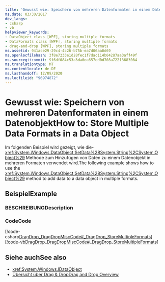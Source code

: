 ```yaml
---
title: 'Gewusst wie: Speichern von mehreren Datenformaten in einem Datenobjekt'
ms.date: 03/30/2017
dev_langs:
- csharp
- vb
helpviewer_keywords:
- DataObject class [WPF], storing multiple formats
- DataFormats class [WPF], storing multiple formats
- drag-and-drop [WPF], storing multiple formats
ms.assetid: 941ace29-29c4-4c26-b75b-ea7d06aa0d69
ms.openlocfilehash: 3f8e7233e1d28fec1f7dac114b04287aa3aff49f
ms.sourcegitcommit: 9f6df084c53a3da0ea657ed0d708a72213683084
ms.translationtype: MT
ms.contentlocale: de-DE
ms.lasthandoff: 12/09/2020
ms.locfileid: "96974872"
---
```

# <a name="how-to-store-multiple-data-formats-in-a-data-object"></a><span data-ttu-id="bdfc8-102">Gewusst wie: Speichern von mehreren Datenformaten in einem Datenobjekt</span><span class="sxs-lookup"><span data-stu-id="bdfc8-102">How to: Store Multiple Data Formats in a Data Object</span></span>
<span data-ttu-id="bdfc8-103">Im folgenden Beispiel wird gezeigt, wie die- <xref:System.Windows.DataObject.SetData%28System.String%2CSystem.Object%29> Methode zum Hinzufügen von Daten zu einem Datenobjekt in mehreren Formaten verwendet wird.</span><span class="sxs-lookup"><span data-stu-id="bdfc8-103">The following example shows how to use the <xref:System.Windows.DataObject.SetData%28System.String%2CSystem.Object%29> method to add data to a data object in multiple formats.</span></span>  
  
## <a name="example"></a><span data-ttu-id="bdfc8-104">Beispiel</span><span class="sxs-lookup"><span data-stu-id="bdfc8-104">Example</span></span>  
  
### <a name="description"></a><span data-ttu-id="bdfc8-105">BESCHREIBUNG</span><span class="sxs-lookup"><span data-stu-id="bdfc8-105">Description</span></span>  
  
### <a name="code"></a><span data-ttu-id="bdfc8-106">Code</span><span class="sxs-lookup"><span data-stu-id="bdfc8-106">Code</span></span>  
 [!code-csharp[DragDrop_DragDropMiscCode#_DragDrop_StoreMultipleFormats](~/samples/snippets/csharp/VS_Snippets_Wpf/DragDrop_DragDropMiscCode/CSharp/Window1.xaml.cs#_dragdrop_storemultipleformats)]
 [!code-vb[DragDrop_DragDropMiscCode#_DragDrop_StoreMultipleFormats](~/samples/snippets/visualbasic/VS_Snippets_Wpf/DragDrop_DragDropMiscCode/visualbasic/window1.xaml.vb#_dragdrop_storemultipleformats)]  
  
## <a name="see-also"></a><span data-ttu-id="bdfc8-107">Siehe auch</span><span class="sxs-lookup"><span data-stu-id="bdfc8-107">See also</span></span>

- <xref:System.Windows.IDataObject>
- [<span data-ttu-id="bdfc8-108">Übersicht über Drag &amp; Drop</span><span class="sxs-lookup"><span data-stu-id="bdfc8-108">Drag and Drop Overview</span></span>](drag-and-drop-overview.md)

